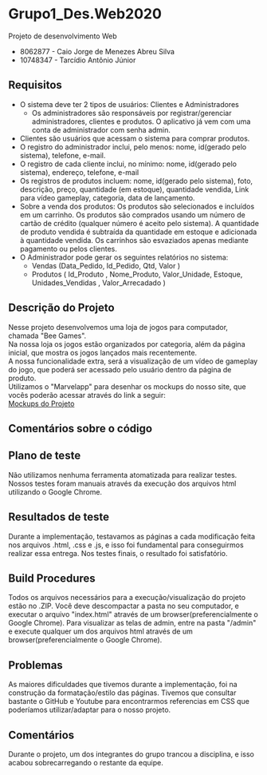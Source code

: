 # Grupo1_Des.Web2020
Projeto de desenvolvimento Web
- 8062877 - Caio Jorge de Menezes Abreu Silva		
- 10748347 - Tarcídio Antônio Júnior		

## Requisitos
- O sistema deve ter 2 tipos de usuários: Clientes e Administradores 
  - Os administradores são responsáveis por registrar/gerenciar administradores, clientes e produtos. O aplicativo já vem com uma conta de administrador com senha admin.
- Clientes são usuários que acessam o sistema para comprar produtos.
- O registro do administrador inclui, pelo menos: nome, id(gerado pelo sistema), telefone, e-mail.
- O registro de cada cliente inclui, no mínimo: nome, id(gerado pelo sistema), endereço, telefone, e-mail
- Os registros de produtos incluem: nome, id(gerado pelo sistema), foto, descrição, preço, quantidade (em estoque), quantidade vendida, Link para vídeo gameplay, categoria, data de lançamento.
- Sobre a venda dos produtos: Os produtos são selecionados e incluídos em um carrinho. Os produtos são comprados usando um número de cartão de crédito (qualquer número é aceito pelo sistema). A quantidade de produto vendida é subtraída da quantidade em estoque e adicionada à quantidade vendida. Os carrinhos são esvaziados apenas mediante pagamento ou pelos clientes.
- O Administrador pode gerar os seguintes relatórios no sistema:
  - Vendas (Data_Pedido, Id_Pedido, Qtd, Valor )
  - Produtos ( Id_Produto , Nome_Produto, Valor_Unidade, Estoque,  Unidades_Vendidas , Valor_Arrecadado )



## Descrição do Projeto
Nesse projeto desenvolvemos uma loja de jogos para computador, chamada "Bee Games".<br>
Na nossa loja os jogos estão organizados por categoria, além da página inicial, que mostra os jogos lançados mais recentemente.<br>
A nossa funcionalidade extra, será a visualização de um vídeo de gameplay do jogo, que poderá ser acessado pelo usuário dentro da página de produto.<br>
Utilizamos o "Marvelapp" para desenhar os mockups do nosso site, que vocês poderão acessar através do link a seguir:<br>
[Mockups do Projeto](https://marvelapp.com/prototype/25i5e036/screen/73256281)






## Comentários sobre o código



## Plano de teste
Não utilizamos nenhuma ferramenta atomatizada para realizar testes. Nossos testes foram manuais através da execução dos arquivos html utilizando o Google Chrome.


## Resultados de teste
Durante a implementação, testavamos as páginas a cada modificação feita nos arquivos .html, .css e .js, e isso foi fundamental para conseguirmos realizar essa entrega.
Nos testes finais, o resultado foi satisfatório.


## Build Procedures
Todos os arquivos necessários para a execução/visualização do projeto estão no .ZIP. Você deve descompactar a pasta no seu computador, e executar o arquivo "index.html" através de um browser(preferencialmente o Google Chrome).
Para visualizar as telas de admin, entre na pasta "/admin" e execute qualquer um dos arquivos html através de um browser(preferencialmente o Google Chrome).

## Problemas
As maiores dificuldades que tivemos durante a implementação, foi na construção da formatação/estilo das páginas.
Tivemos que consultar bastante o GitHub e Youtube para encontrarmos referencias em CSS que poderíamos utilizar/adaptar para o nosso projeto.

## Comentários
Durante o projeto, um dos integrantes do grupo trancou a disciplina, e isso acabou sobrecarregando o restante da equipe.
